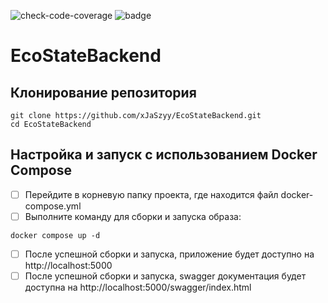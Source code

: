 ![check-code-coverage](https://img.shields.io/badge/Code%20Coverage-36%25-yellow?style=flat)
![badge](https://img.shields.io/endpoint?url=https://gist.githubusercontent.com/xJaSzyy/4a7a6924fbbad82e9ee021b9e5205127/raw/test.json)
<script src="https://gist.github.com/xJaSzyy/4a7a6924fbbad82e9ee021b9e5205127.js"></script>

# EcoStateBackend

## Клонирование репозитория
```
git clone https://github.com/xJaSzyy/EcoStateBackend.git
cd EcoStateBackend
```

## Настройка и запуск с использованием Docker Compose
- [ ] Перейдите в корневую папку проекта, где находится файл docker-compose.yml
- [ ] Выполните команду для сборки и запуска образа:
```
docker compose up -d
```
- [ ] После успешной сборки и запуска, приложение будет доступно на http://localhost:5000
- [ ] После успешной сборки и запуска, swagger документация будет доступна на http://localhost:5000/swagger/index.html
